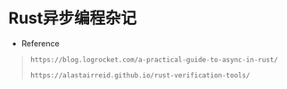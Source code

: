 # 										Rust异步编程杂记









- Reference

> `https://blog.logrocket.com/a-practical-guide-to-async-in-rust/`
>
> `https://alastairreid.github.io/rust-verification-tools/`